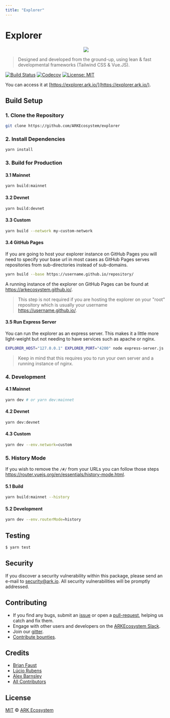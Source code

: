 ```yaml
---
title: "Explorer"
---
```


# Explorer

<p align="center">
    <img src="https://github.com/ARKEcosystem/explorer/raw/master/ARKExplorer.png" />
</p>

> Designed and developed from the ground-up, using lean & fast developmental frameworks (Tailwind CSS & Vue.JS).

[![Build Status](https://badgen.now.sh/circleci/github/ARKEcosystem/explorer)](https://circleci.com/gh/ARKEcosystem/explorer)
[![Codecov](https://badgen.now.sh/codecov/c/github/arkecosystem/explorer)](https://codecov.io/gh/arkecosystem/explorer)
[![License: MIT](https://badgen.now.sh/badge/license/MIT/green)](https://opensource.org/licenses/MIT)

You can access it at [https://explorer.ark.io/](https://explorer.ark.io/).

## Build Setup

### 1. Clone the Repository

```bash
git clone https://github.com/ARKEcosystem/explorer
```

### 2. Install Dependencies

```bash
yarn install
```

### 3. Build for Production

#### 3.1 Mainnet

```bash
yarn build:mainnet
```

#### 3.2 Devnet

```bash
yarn build:devnet
```

#### 3.3 Custom

```bash
yarn build --network my-custom-network
```

#### 3.4 GitHub Pages

If you are going to host your explorer instance on GitHub Pages you will need to specify your base url in most cases as GitHub Pages serves repositories from sub-directories instead of sub-domains.

```bash
yarn build --base https://username.github.io/repository/
```

A running instance of the explorer on GitHub Pages can be found at https://arkecosystem.github.io/.

> This step is not required if you are hosting the explorer on your "root" repository which is usually your username https://username.github.io/.

#### 3.5 Run Express Server

You can run the explorer as an express server. This makes it a little more light-weight but not needing to have services such as apache or nginx.

```bash
EXPLORER_HOST="127.0.0.1" EXPLORER_PORT="4200" node express-server.js
```

> Keep in mind that this requires you to run your own server and a running instance of nginx.

### 4. Development

#### 4.1 Mainnet

```bash
yarn dev # or yarn dev:mainnet
```

#### 4.2 Devnet

```bash
yarn dev:devnet
```

#### 4.3 Custom

```bash
yarn dev --env.network=custom
```

### 5. History Mode

If you wish to remove the `/#/` from your URLs you can follow those steps https://router.vuejs.org/en/essentials/history-mode.html.

#### 5.1 Build

```bash
yarn build:mainnet --history
```

#### 5.2 Development

```bash
yarn dev --env.routerMode=history
```

## Testing

```bash
$ yarn test
```

## Security

If you discover a security vulnerability within this package, please send an e-mail to security@ark.io. All security vulnerabilities will be promptly addressed.

## Contributing

- If you find any bugs, submit an [issue](https://github.com/ARKEcosystem/explorer/issues) or open a [pull-request](https://github.com/ARKEcosystem/explorer/pulls), helping us catch and fix them.
- Engage with other users and developers on the [ARKEcosystem Slack](https://ark.io/slack/).
- Join our [gitter](https://gitter.im/ark-developers/Lobby).
- [Contribute bounties](https://github.com/ARKEcosystem/bounty-program).

## Credits

- [Brian Faust](https://github.com/faustbrian)
- [Lúcio Rubens](https://github.com/luciorubeens)
- [Alex Barnsley](https://github.com/alexbarnsley)
- [All Contributors](https://github.com/ARKEcosystem/explorer/contributors)

## License

[MIT](https://github.com/ARKEcosystem/explorer/blob/master/LICENSE) © [ARK Ecosystem](https://ark.io)
